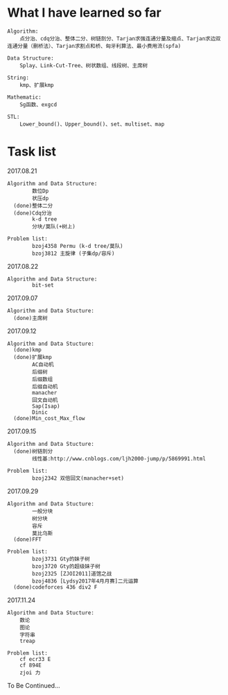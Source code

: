 ﻿# What I have learned so far 
    Algorithm:
        点分治、cdq分治、整体二分、树链剖分、Tarjan求强连通分量及缩点、Tarjan求边双连通分量（删桥法）、Tarjan求割点和桥、匈牙利算法、最小费用流(spfa)
        
    Data Structure:
        Splay、Link-Cut-Tree、树状数组、线段树、主席树
        
    String:
        kmp、扩展kmp
        
    Mathematic:
        Sg函数、exgcd
     
    STL:
        Lower_bound()、Upper_bound()、set、multiset、map

# Task list 

  2017.08.21
  
    Algorithm and Data Structure:
            数位Dp
            状压dp
      (done)整体二分
      (done)Cdq分治
            k-d tree
            分块/莫队(+树上)
            
    Problem list:
            bzoj4358 Permu (k-d tree/莫队)
            bzoj3812 主旋律 (子集dp/容斥)
  
  2017.08.22
  
    Algorithm and Data Structure:
            bit-set
            
  2017.09.07
  
    Algorithm and Data Stucture:
      (done)主席树
      
  2017.09.12
  
    Algorithm and Data Stucture:
      (done)kmp
      (done)扩展kmp
            AC自动机
            后缀树
            后缀数组
            后缀自动机
            manacher
            回文自动机
            Sap(Isap)
            Dinic
      (done)Min_cost_Max_flow
      
  2017.09.15
  
    Algorithm and Data Stucture:
      (done)树链剖分
            线性基:http://www.cnblogs.com/ljh2000-jump/p/5869991.html
            
    Problem list:
            bzoj2342 双倍回文(manacher+set)

  2017.09.29
  
    Algorithm and Data Stucture:
            一般分块
            树分块
            容斥
            莫比乌斯
      (done)FFT
            
    Problem list:
            bzoj3731 Gty的妹子树
            bzoj3720 Gty的超级妹子树
            bzoj2325 [ZJOI2011]道馆之战
            bzoj4836 [Lydsy2017年4月月赛]二元运算
      (done)codeforces 436 div2 F

  2017.11.24
	
    Algorithm and Data Stucture:
	    数论
	    图论
	    字符串
	    treap

    Problem list:
	    cf ecr33 E
	    cf 894E
	    zjoi 力

To Be Continued...
